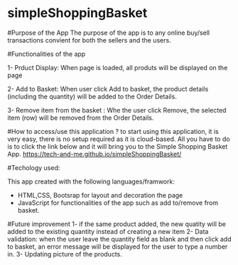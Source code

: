 # simpleShoppingBasket

#Purpose of the App
The purpose of the app is to any online buy/sell transactions convient for both the sellers and the users. 


#Functionalities of the app

1- Prduct Display: When page is loaded, all produts will  be displayed on the page

2- Add to Basket:  When user click Add to basket, the product details (including the quantity) will be added to the Order Details.

3- Remove item from the basket : Whe the user click Remove, the selected item (row) will be removed from the Order Details.


#How to access/use this application ?
to start using this application, it is very easy, there is no setup required as it is cloud-based.
All you have to do is to click the link below and it will bring you to the Simple Shopping Basket App.
https://tech-and-me.github.io/simpleShoppingBasket/



#Techology used:

This app created with the following languages/framwork:
- HTML,CSS, Bootsrap for layout and decoration the page
- JavaScript for functionalities of the app such as add to/remove from basket.


#Future improvement
1- if the same product added, the new quatity will be added to the existing quantity instead of creating a new item
2- Data validation: when the user leave the quantity field as blank and then click add to basket, an error message will be displayed for the user to type a number in.
3- Updating picture of the products.

